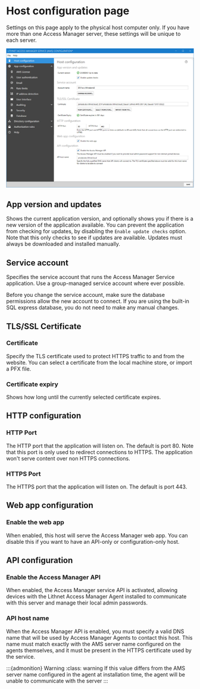 # Host configuration page
Settings on this page apply to the physical host computer only. If you have more than one Access Manager server, these settings will be unique to each server.

![](../../images/ui-page-host-configuration.png)

## App version and updates
Shows the current application version, and optionally shows you if there is a new version of the application available. You can prevent the application from checking for updates, by disabling the `Enable update checks` option. Note that this only checks to see if updates are available. Updates must always be downloaded and installed manually.

## Service account

Specifies the service account that runs the Access Manager Service application. Use a group-managed service account where ever possible.

Before you change the service account, make sure the database permissions allow the new account to connect. If you are using the built-in SQL express database, you do not need to make any manual changes.

## TLS/SSL Certificate

### Certificate

Specify the TLS certificate used to protect HTTPS traffic to and from the website. You can select a certificate from the local machine store, or import a PFX file.

### Certificate expiry

Shows how long until the currently selected certificate expires.

## HTTP configuration

### HTTP Port

The HTTP port that the application will listen on. The default is port 80. Note that this port is only used to redirect connections to HTTPS. The application won't serve content over non HTTPS connections.

### HTTPS Port

The HTTPS port that the application will listen on. The default is port 443.

## Web app configuration

### Enable the web app
When enabled, this host will serve the Access Manager web app. You can disable this if you want to have an API-only or configuration-only host.

## API configuration

### Enable the Access Manager API
When enabled, the Access Manager service API is activated, allowing devices with the Lithnet Access Manager Agent installed to communicate with this server and manage their local admin passwords.

### API host name

When the Access Manager API is enabled, you must specify a valid DNS name that will be used by Access Manager Agents to contact this host. This name must match exactly with the AMS server name configured on the agents themselves, and it must be present in the HTTPS certificate used by the service.

:::{admonition} Warning :class: warning If this value differs from the AMS server name configured in the agent at installation time, the agent will be unable to communicate with the server :::
